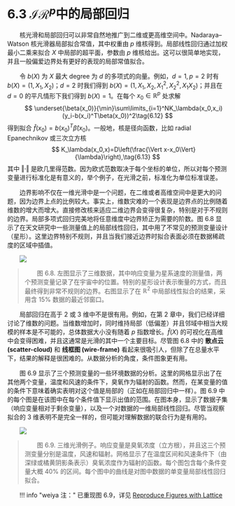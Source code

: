 # 6.3 $\mathcal{IR}^p$中的局部回归

<style>p{text-indent:2em;2}</style>

<style>p{text-indent:2em;2}</style>

核光滑和局部回归可以非常自然地推广到二维或更高维空间中。Nadaraya–Watson 核光滑器局部拟合常值，其中权重由 $p$ 维核得到。局部线性回归通过加权最小二乘来拟合 $X$ 中局部的超平面，参数由 $p$ 维核给出。这可以很简单地实现，并且一般偏爱边界处有更好的表现的局部常值拟合。

令 $b(X)$ 为 $X$ 最大 degree 为 $d$ 的多项式的向量。例如，$d=1,p=2$ 时有 $b(X)=(1,X_1,X_2)$；$d=2$ 时我们得到 $b(X)=(1,X_1,X_2,X_1^2,X_2^2,X_1X_2)$；并且在 $d=0$ 的平凡情形下我们得到 $b(X)=1$。在每个 $x_0\in \mathbb{R}^p$ 处求解
$$
\underset{\beta(x_0)}{\min}\sum\limits_{i=1}^NK_\lambda(x_0,x_i)(y_i-b(x_i)^T\beta(x_0))^2\tag{6.12}
$$
得到拟合 $\hat f(x_0)=b(x_0)^T\hat \beta(x_0)$。一般地，核是径向函数，比如 radial Epanechnikov 或三次立方核
$$
K_\lambda(x_0,x)=D\left(\frac{\Vert x-x_0\Vert}{\lambda}\right),\tag{6.13}
$$
其中 $\Vert \cdot\Vert$ 是欧几里得范数。因为欧式范数取决于每个坐标的单位，所以对每个预测变量进行标准化是有意义的，举个例子，在光滑之前，标准化为单位标准误差。

边界影响不仅在一维光滑中是一个问题，在二维或者高维空间中是更大的问题，因为边界上点的比例较大。事实上，维数灾难的一个表现是边界点的比例随着维数的增大而增大。直接修改核来适应二维边界会变得很复杂，特别是对于不规则的边界。局部多项式回归完美地将任意维度中边界矫正为需要的阶数。图 6.8 显示了在天文研究中一些测量值上的局部线性回归，其中用了不常见的预测变量设计（星形）。这里边界特别不规则，并且当我们接近边界时拟合表面必须在数据稀疏度的区域中插值。

![](../img/06/fig6.8.png)

> 图 6.8. 左图显示了三维数据，其中响应变量为星系速度的测量值，两个预测变量记录了在宇宙中的位置。特别的星形设计表示衡量的方式，而且最终得到非常不规则的边界。右图显示了在 $\mathbb{R}^2$ 中局部线性拟合的结果，采用含 $15\%$ 数据的最近邻窗口。

局部回归在高于 $2$ 或 $3$ 维中不是很有用。例如，在第 $2$ 章中，我们已经详细讨论了维数的问题。当维数增加时，同时维持局部（低偏差）并且邻域中相当大规模的样本是不可能的，总体数据大小没有随着 $p$ 指数增长。$\hat f(X)$ 的可视化在高维中会变得困难，并且这通常是光滑的其中一个主要目标。尽管图 6.8 中的 **散点云 (scatter-cloud)** 和 **线框图 (wire-frame)** 看起来很吸引人，但除了在总量水平下，结果的解释是很困难的。从数据分析的角度，条件图象更有用。

图 6.9 显示了三个预测变量的一些环境数据的分析。这里的网格显示出了在其他两个变量，温度和风速的条件下，臭氧作为辐射的函数。然而，在某变量的值的条件下意味着确实表明对这个值是局部的（正如在局部回归中一样）。图 6.9 中的每个图是在该图中在每个条件值下显示出值的范围。在图本身，显示了数据子集（响应变量相对于剩余变量），以及一个对数据的一维局部线性回归。尽管当观察拟合的 3 维表明不是完全一样的，但可能对理解数据的联合行为是有用的。

![](../img/06/fig6.9.png)

> 图 6.9. 三维光滑例子。响应变量是臭氧浓度（立方根），并且这三个预测变量分别是温度，风速和辐射。网格显示了在温度区间和风速条件下（由深绿或橘黄阴影条表示）臭氧浓度作为辐射的函数。每个图包含每个条件变量大概 $40\%$ 的区间。每个图中的曲线是对图中数据的单变量局部线性回归拟合。

!!! info "weiya 注："
    已重现图 6.9，详见 [Reproduce Figures with Lattice](https://esl.hohoweiya.xyz/rmds/lattice.html)